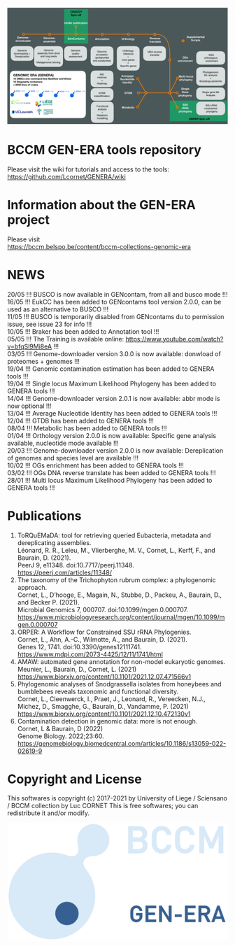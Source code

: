 
![pips](https://github.com/Lcornet/GENERA/blob/main/images/GENERA-pips.png)

# BCCM GEN-ERA tools repository

Please visit the wiki for tutorials and access to the tools:
https://github.com/Lcornet/GENERA/wiki  

# Information about the GEN-ERA project
Please visit  
https://bccm.belspo.be/content/bccm-collections-genomic-era  

# NEWS
20/05 !!!  BUSCO is now available in GENcontam, from all and busco mode !!!   
16/05 !!!  EukCC has been added to GENcontams tool version 2.0.0, can be used as an alternative to BUSCO !!!   
11/05 !!!  BUSCO is temporarily disabled from GENcontams du to permission issue, see issue 23 for info !!!   
10/05 !!!  Braker has been added to Annotation tool !!!   
05/05 !!!  The Training is available online: https://www.youtube.com/watch?v=bfqSl9Mi8eA !!!  
03/05 !!!  Genome-downloader version 3.0.0 is now available: donwload of proteomes + genomes !!!    
19/04 !!!  Genomic contamination estimation has been added to GENERA tools !!!  
19/04 !!!  Single locus Maximum Likelihood Phylogeny has been added to GENERA tools !!!  
14/04 !!!  Genome-downloader version 2.0.1 is now available: abbr mode is now optional !!!  
13/04 !!!  Average Nucleotide Identity has been added to GENERA tools !!!
12/04 !!!  GTDB has been added to GENERA tools !!!  
08/04 !!!  Metabolic has been added to GENERA tools !!!  
01/04 !!!  Orthology version 2.0.0 is now available: Specific gene analysis available, nucleotide mode available !!!  
20/03 !!!  Genome-downloader version 2.0.0 is now available: Dereplication of genomes and species level are available !!!  
10/02 !!!  OGs enrichment has been added to GENERA tools !!!  
03/02 !!!  OGs DNA reverse translate has been added to GENERA tools !!!  
28/01 !!!  Multi locus Maximum Likelihood Phylogeny has been added to GENERA tools !!!

# Publications
1. ToRQuEMaDA: tool for retrieving queried Eubacteria, metadata and dereplicating assemblies.  
   Léonard, R. R., Leleu, M., Vlierberghe, M. V., Cornet, L., Kerff, F., and Baurain, D. (2021).  
   PeerJ 9, e11348. doi:10.7717/peerj.11348.  
   https://peerj.com/articles/11348/  
2. The taxonomy of the Trichophyton rubrum complex: a phylogenomic approach.  
   Cornet, L., D’hooge, E., Magain, N., Stubbe, D., Packeu, A., Baurain, D., and Becker P. (2021).  
   Microbial Genomics 7, 000707. doi:10.1099/mgen.0.000707.  
   https://www.microbiologyresearch.org/content/journal/mgen/10.1099/mgen.0.000707  
3. ORPER: A Workflow for Constrained SSU rRNA Phylogenies.  
   Cornet, L., Ahn, A.-C., Wilmotte, A., and Baurain, D. (2021).  
   Genes 12, 1741. doi:10.3390/genes12111741.  
   https://www.mdpi.com/2073-4425/12/11/1741/html  
4. AMAW: automated gene annotation for non-model eukaryotic genomes.  
   Meunier, L., Baurain, D., Cornet, L. (2021)  
   https://www.biorxiv.org/content/10.1101/2021.12.07.471566v1  
5. Phylogenomic analyses of Snodgrassella isolates from honeybees and bumblebees reveals taxonomic and functional diversity.  
   Cornet, L.,  Cleenwerck, I., Praet, J., Leonard, R., Vereecken, N.J., Michez, D., Smagghe, G., Baurain, D., Vandamme, P. (2021)  
   https://www.biorxiv.org/content/10.1101/2021.12.10.472130v1  
6. Contamination detection in genomic data: more is not enough.   
   Cornet, L & Baurain, D (2022)   
   Genome Biology. 2022;23:60.  
   https://genomebiology.biomedcentral.com/articles/10.1186/s13059-022-02619-9  

# Copyright and License

This softwares is copyright (c) 2017-2021 by University of Liege / Sciensano / BCCM collection by Luc CORNET
This is free softwares; you can redistribute it and/or modify.

![BCCM](https://github.com/Lcornet/GENERA/blob/main/images/GENERA-logo.png)  

